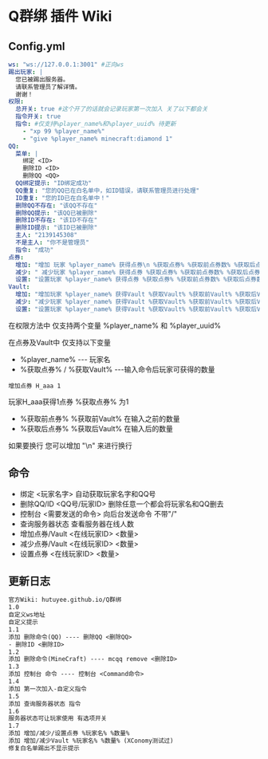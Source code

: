 # Q群绑 插件 Wiki

## Config.yml
```Config.yml
ws: "ws://127.0.0.1:3001" #正向ws
踢出玩家: |
  您已被踢出服务器。
  请联系管理员了解详情。
  谢谢！
权限:
  总开关: true #这个开了的话就会记录玩家第一次加入 关了以下都会关
  指令开关: true
  指令: #仅支持%player_name%和%player_uuid% 待更新
    - "xp 99 %player_name%"
    - "give %player_name% minecraft:diamond 1"
QQ:
  菜单: |
    绑定 <ID>
    删除ID <ID>
    删除QQ <QQ>
  QQ绑定提示: "ID绑定成功"
  QQ重复: "您的QQ已在白名单中，如ID错误，请联系管理员进行处理"
  ID重复: "您的ID已在白名单中！"
  删除QQ不存在: "该QQ不存在"
  删除QQ提示: "该QQ已被删除"
  删除ID不存在: "该ID不存在"
  删除ID提示: "该ID已被删除"
  主人: "2139145308"
  不是主人: "你不是管理员"
  指令: "成功"
点券:
  增加: "增加 玩家 %player_name% 获得点券\n %获取点券% %获取前点券数% %获取后点券数%"
  减少: " 减少玩家 %player_name% 获得点券 %获取点券% %获取前点券数% %获取后点券数%"
  设置: "设置玩家 %player_name% 获得点券 %获取点券% %获取前点券数% %获取后点券数%"
Vault:
  增加: "增加玩家 %player_name% 获得Vault %获取Vault% %获取前Vault% %获取后Vault%"
  减少: "减少玩家 %player_name% 获得Vault %获取Vault% %获取前Vault% %获取后Vault%"
  设置: "设置玩家 %player_name% 获得Vault %获取Vault% %获取前Vault% %获取后Vault%"
```

在权限方法中 仅支持两个变量 %player_name% 和 %player_uuid%

在点券及Vault中 仅支持以下变量
- %player_name%  --- 玩家名
- %获取点券% / %获取Vault% ---输入命令后玩家可获得的数量
```例
增加点券 H_aaa 1
```
玩家H_aaa获得1点券 %获取点券% 为1
- %获取前点券% %获取前Vault%  在输入之前的数量
- %获取后点券% %获取后Vault%  在输入后的数量

如果要换行 您可以增加 "\n" 来进行换行

## 命令
- 绑定 <玩家名字>    自动获取玩家名字和QQ号
- 删除QQ/ID <QQ号/玩家ID>   删除任意一个都会将玩家名和QQ删去
- 控制台 <需要发送的命令>    向后台发送命令 不带"/"
- 查询服务器状态     查看服务器在线人数
- 增加点券/Vault <在线玩家ID> <数量>
- 减少点券/Vault <在线玩家ID> <数量>
- 设置点券 <在线玩家ID> <数量>

## 更新日志
``` up.txt
官方Wiki: hutuyee.github.io/Q群绑
1.0
自定义ws地址
自定义提示
1.1
添加 删除命令(QQ) ---- 删除QQ <删除QQ>
- 删除ID <删除ID>
1.2
添加 删除命令(MineCraft) ---- mcqq remove <删除ID>
1.3
添加 控制台 命令 ---- 控制台 <Command命令>
1.4
添加 第一次加入-自定义指令
1.5
添加 查询服务器状态 指令
1.6
服务器状态可让玩家使用 有选项开关
1.7
添加 增加/减少/设置点券 %玩家名% %数量%
添加 增加/减少Vault %玩家名% %数量% (XConomy测试过)
修复白名单踢出不显示提示
```

